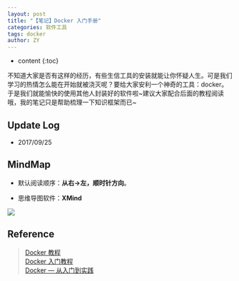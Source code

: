 ```yaml
---
layout: post
title: "【笔记】Docker 入门手册"
categories: 软件工具
tags: docker
author: ZY
---
```


* content
{:toc}

不知道大家是否有这样的经历，有些生信工具的安装就能让你怀疑人生。可是我们学习的热情怎么能在开始就被浇灭呢？要给大家安利一个神奇的工具：docker。于是我们就能愉快的使用其他人封装好的软件啦~建议大家配合后面的教程阅读哦，我的笔记只是帮助梳理一下知识框架而已~




## Update Log
- 2017/09/25

## MindMap
* 默认阅读顺序：**从右→左，顺时针方向**。

* 思维导图软件：**XMind**

![](https://raw.githubusercontent.com/woaielf/woaielf.github.io/master/_posts/Pic/1709/170925-1.png)

## Reference
> [Docker 教程](http://www.runoob.com/docker/docker-tutorial.html) <br>
[Docker 入门教程](http://www.docker.org.cn/book/docker/what-is-docker-16.html) <br>
[Docker — 从入门到实践](https://www.gitbook.com/book/yeasy/docker_practice/details)



